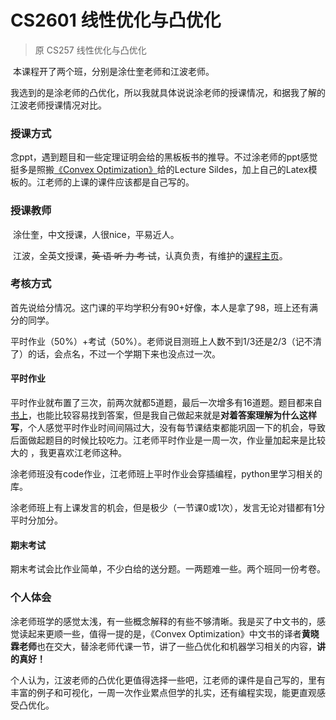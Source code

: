 
# CS2601 线性优化与凸优化

> 原 CS257 线性优化与凸优化

​	本课程开了两个班，分别是涂仕奎老师和江波老师。

​	我选到的是涂老师的凸优化，所以我就具体说说涂老师的授课情况，和据我了解的江波老师授课情况对比。

### 授课方式

​	念ppt，遇到题目和一些定理证明会给的黑板板书的推导。不过涂老师的ppt感觉挺多是照搬[《Convex Optimization》](https://web.stanford.edu/~boyd/cvxbook/)给的Lecture Sildes，加上自己的Latex模板的。江老师的上课的课件应该都是自己写的。



### 授课教师

​	涂仕奎，中文授课，人很nice，平易近人。

​	江波，全英文授课，~~英 语 听 力 考 试~~，认真负责，有维护的[课程主页](http://jhc.sjtu.edu.cn/public/courses/CS257/)。

### 考核方式

​	首先说给分情况。这门课的平均学积分有90+好像，本人是拿了98，班上还有满分的同学。

​	平时作业（50%）+考试（50%）。老师说目测班上人数不到1/3还是2/3（记不清了）的话，会点名，不过一个学期下来也没点过一次。

#### 平时作业

​	平时作业就布置了三次，前两次就都5道题，最后一次增多有16道题。题目都来自[书上](https://web.stanford.edu/~boyd/cvxbook/)，也能比较容易找到答案，但是我自己做起来就是**对着答案理解为什么这样写**，个人感觉平时作业时间间隔过大，没有每节课结束都能巩固一下的机会，导致后面做起题目的时候比较吃力。江老师平时作业是一周一次，作业量加起来是比较大的 ，我更喜欢江老师这种。

​	涂老师班没有code作业，江老师班上平时作业会穿插编程，python里学习相关的库。

​	涂老师班上有上课发言的机会，但是极少（一节课0或1次），发言无论对错都有1分平时分加分。



#### 期末考试

​	期末考试会比作业简单，不少白给的送分题。一两题难一些。两个班同一份考卷。



### 个人体会

​	涂老师班学的感觉太浅，有一些概念解释的有些不够清晰。我是买了中文书的，感觉读起来更顺一些，值得一提的是，《Convex Optimization》中文书的译者**黄晓霖老师**也在交大，替涂老师代课一节，讲了一些凸优化和机器学习相关的内容，**讲的真好！**

​	个人认为，江波老师的凸优化更值得选择一些吧，江老师的课件是自己写的，里有丰富的例子和可视化，一周一次作业累点但学的扎实，还有编程实现，能更直观感受凸优化。